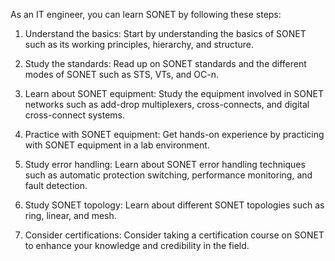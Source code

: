 As an IT engineer, you can learn SONET by following these steps:

1. Understand the basics: Start by understanding the basics of SONET such as its working principles, hierarchy, and structure.

2. Study the standards: Read up on SONET standards and the different modes of SONET such as STS, VTs, and OC-n.

3. Learn about SONET equipment: Study the equipment involved in SONET networks such as add-drop multiplexers, cross-connects, and digital cross-connect systems.

4. Practice with SONET equipment: Get hands-on experience by practicing with SONET equipment in a lab environment.

5. Study error handling: Learn about SONET error handling techniques such as automatic protection switching, performance monitoring, and fault detection.

6. Study SONET topology: Learn about different SONET topologies such as ring, linear, and mesh.

7. Consider certifications: Consider taking a certification course on SONET to enhance your knowledge and credibility in the field.
